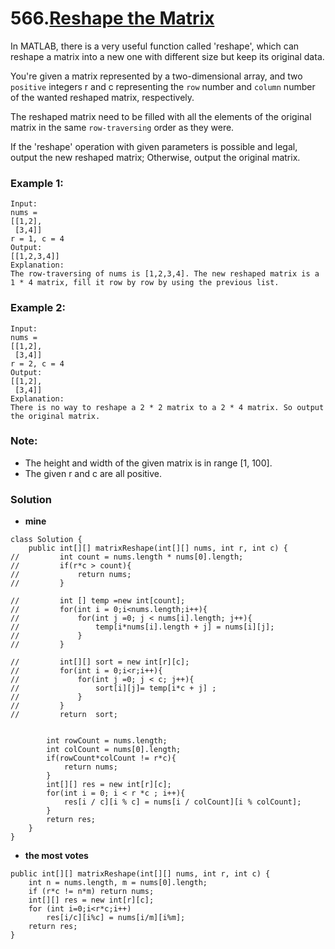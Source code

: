 # 566.[Reshape the Matrix](https://leetcode.com/problems/reshape-the-matrix/description/)

In MATLAB, there is a very useful function called 'reshape', which can reshape a matrix into a new one with different size but keep its original data.

You're given a matrix represented by a two-dimensional array, and two `positive` integers r and c representing the `row` number and `column` number of the wanted reshaped matrix, respectively.

The reshaped matrix need to be filled with all the elements of the original matrix in the same `row-traversing` order as they were.

If the 'reshape' operation with given parameters is possible and legal, output the new reshaped matrix; Otherwise, output the original matrix.

### Example 1:

    Input: 
    nums = 
    [[1,2],
     [3,4]]
    r = 1, c = 4
    Output: 
    [[1,2,3,4]]
    Explanation:
    The row-traversing of nums is [1,2,3,4]. The new reshaped matrix is a 1 * 4 matrix, fill it row by row by using the previous list.
    
    
### Example 2:
    
    Input: 
    nums = 
    [[1,2],
     [3,4]]
    r = 2, c = 4
    Output: 
    [[1,2],
     [3,4]]
    Explanation:
    There is no way to reshape a 2 * 2 matrix to a 2 * 4 matrix. So output the original matrix.
    
### Note:
  * The height and width of the given matrix is in range [1, 100].
  * The given r and c are all positive.
  
  
### Solution
* **mine**
```
class Solution {
    public int[][] matrixReshape(int[][] nums, int r, int c) {
//         int count = nums.length * nums[0].length;
//         if(r*c > count){
//             return nums;
//         }
        
//         int [] temp =new int[count];
//         for(int i = 0;i<nums.length;i++){
//             for(int j =0; j < nums[i].length; j++){
//                 temp[i*nums[i].length + j] = nums[i][j];
//             }
//         }
        
//         int[][] sort = new int[r][c];
//         for(int i = 0;i<r;i++){
//             for(int j =0; j < c; j++){
//                 sort[i][j]= temp[i*c + j] ;
//             }
//         }
//         return  sort;
        
        
        int rowCount = nums.length;
        int colCount = nums[0].length;
        if(rowCount*colCount != r*c){
            return nums;
        }
        int[][] res = new int[r][c];
        for(int i = 0; i < r *c ; i++){
            res[i / c][i % c] = nums[i / colCount][i % colCount];
        }
        return res;
    }
}
```
* **the most votes**
```
public int[][] matrixReshape(int[][] nums, int r, int c) {
    int n = nums.length, m = nums[0].length;
    if (r*c != n*m) return nums;
    int[][] res = new int[r][c];
    for (int i=0;i<r*c;i++) 
        res[i/c][i%c] = nums[i/m][i%m];
    return res;
}
```
